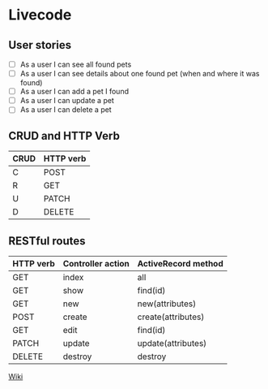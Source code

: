 # Livecode

## User stories

- [ ] As a user I can see all found pets
- [ ] As a user I can see details about one found pet (when and where it was found)
- [ ] As a user I can add a pet I found
- [ ] As a user I can update a pet
- [ ] As a user I can delete a pet

## CRUD and HTTP Verb

| CRUD | HTTP verb |
|--|--|
| C | POST |
| R | GET |
| U | PATCH |
| D | DELETE |

## RESTful routes

| HTTP verb | Controller action |  ActiveRecord method |
|--------|---------|---|
| GET    | index   | all |
| GET    | show    | find(id) |
| GET    | new     | new(attributes) |
| POST   | create  | create(attributes) |
| GET    | edit    | find(id) |
| PATCH  | update  | update(attributes) |
| DELETE | destroy | destroy |

[Wiki](https://en.wikipedia.org/wiki/Representational_state_transfer)

